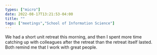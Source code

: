 ```yaml
---
types: ["micro"]
date: 2022-08-17T13:21:53-04:00
title: ""
tags: ["meetings","School of Information Science"]
---
```

We had a short unit retreat this morning, and then I spent more time catching up with colleagues after the retreat than the retreat itself lasted. Both remind me that I work with great people.
